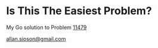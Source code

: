 # Is This The Easiest Problem?

My Go solution to Problem [11479](https://onlinejudge.org/external/114/11479.pdf)

allan.sioson@gmail.com
